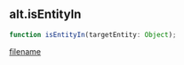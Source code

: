 ## alt.isEntityIn

```js
function isEntityIn(targetEntity: Object);
```

[filename](method_isEntityIn_m.md ':include')